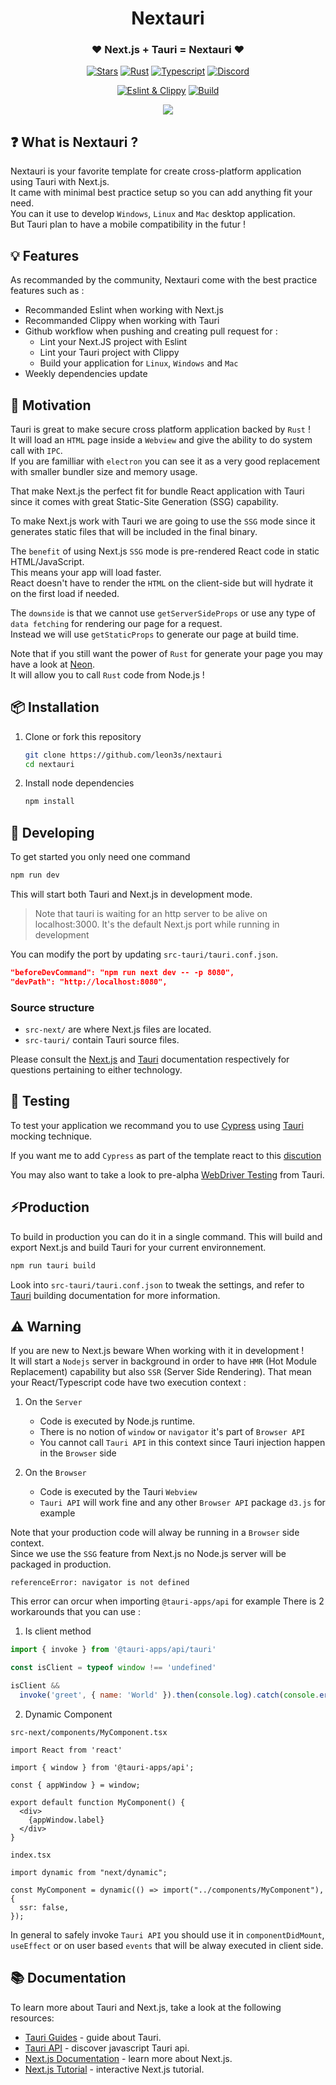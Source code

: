 <div align="center">
  <h1>Nextauri</h1>
  <h3>❤️ Next.js + Tauri = Nextauri ❤️</h3>


<p>


[![Stars](https://img.shields.io/github/stars/leon3s/nextauri?style=social)](https://github.com/leon3s/nextauri)
[![Rust](https://img.shields.io/badge/built_with-Rust-dca282.svg)](https://github.com/leon3s/nextauri)
[![Typescript](https://img.shields.io/badge/built_with-Typescript-3178C6.svg)](https://github.com/leon3s/nextauri)
[![Discord](https://img.shields.io/discord/1011267493114949693?label=chat&logo=discord)](https://discord.gg/WV4Aac8uZg)


</p>

<p>

[![Eslint & Clippy](https://github.com/leon3s/nextauri/actions/workflows/eslint_clippy.yml/badge.svg)](https://github.com/leon3s/nextauri/actions/workflows/eslint_clippy.yml)
[![Build](https://github.com/leon3s/nextauri/actions/workflows/build.yml/badge.svg)](https://github.com/leon3s/nextauri/actions/workflows/build.yml)

<p>

<img src="https://download.next-hat.com/ressources/images/nextauri.png" />

</div>

## ❓ What is Nextauri ?

Nextauri is your favorite template for create cross-platform application using Tauri with Next.js. <br />
It came with minimal best practice setup so you can add anything fit your need. <br />
You can it use to develop `Windows`, `Linux` and `Mac` desktop application. <br />
But Tauri plan to have a mobile compatibility in the futur !

## 💡 Features

As recommanded by the community, Nextauri come with the best practice features such as :

-   Recommanded Eslint when working with Next.js
-   Recommanded Clippy when working with Tauri
-   Github workflow when pushing and creating pull request for :
    * Lint your Next.JS project with Eslint
    * Lint your Tauri project with Clippy
    * Build your application for `Linux`, `Windows` and `Mac`
-   Weekly dependencies update

## 💪 Motivation

Tauri is great to make secure cross platform application backed by `Rust` ! <br />
It will load an `HTML` page inside a `Webview` and give the ability to do system call with `IPC`. <br />
If you are familliar with `electron` you can see it as a very good replacement with smaller bundler size and memory usage.

That make Next.js the perfect fit for bundle React application with Tauri since it comes with great Static-Site Generation (SSG) capability.

To make Next.js work with Tauri we are going to use the `SSG` mode since it generates static files that will be included in the final binary.

The `benefit` of using Next.js `SSG` mode is pre-rendered React code in static HTML/JavaScript. <br /> This means your app will load faster. <br />
React doesn't have to render the `HTML` on the client-side but will hydrate it on the first load if needed.

The `downside` is that we cannot use `getServerSideProps` or use any type of `data fetching` for rendering our page for a request. <br />
Instead we will use `getStaticProps` to generate our page at build time. <br />

Note that if you still want the power of `Rust` for generate your page you may have a look at [Neon](https://neon-bindings.com). <br />
It will allow you to call `Rust` code from Node.js !

## 📦 Installation

1.  Clone or fork this repository
    ```sh
    git clone https://github.com/leon3s/nextauri
    cd nextauri
    ```
2.  Install node dependencies
    ```sh
    npm install
    ```

## 🎨 Developing

To get started you only need one command

```sh
npm run dev
```

This will start both Tauri and Next.js in development mode.

> Note that tauri is waiting for an http server to be alive on localhost:3000.
> It's the default Next.js port while running in development

You can modify the port by updating `src-tauri/tauri.conf.json`. <br />

```json
"beforeDevCommand": "npm run next dev -- -p 8080",
"devPath": "http://localhost:8080",
```

### Source structure

- `src-next/` are where Next.js files are located.
- `src-tauri/` contain Tauri source files.

Please consult the [Next.js](https://nextjs.org/docs) and [Tauri](https://tauri.app/v1/guides/) documentation
respectively for questions pertaining to either technology.

## 🧪 Testing

To test your application we recommand you to use [Cypress](https://www.cypress.io) using [Tauri](https://tauri.app/v1/guides/testing/mocking) mocking technique.

If you want me to add `Cypress` as part of the template react to this [discution](https://github.com/leon3s/nextauri/discussions/19)

You may also want to take a look to pre-alpha [WebDriver Testing](https://tauri.app/v1/guides/testing/webdriver/introduction) from Tauri.

## ⚡Production

To build in production you can do it in a single command.
This will build and export Next.js and build Tauri for your current environnement.

```sh
npm run tauri build
```

Look into `src-tauri/tauri.conf.json` to tweak the settings,
and refer to [Tauri](https://tauri.app/v1/guides/building) building documentation for more information.


## ⚠️ Warning

If you are new to Next.js beware When working with it in development ! <br />
It will start a `Nodejs` server in background in order to have `HMR` (Hot Module Replacement) capability but also `SSR` (Server Side Rendering).
That mean your React/Typescript code have two execution context :

1.  On the `Server`
    - Code is executed by Node.js runtime.
    - There is no notion of `window` or `navigator` it's part of `Browser API`
    - You cannot call `Tauri API` in this context since Tauri injection happen in the `Browser` side

2.  On the `Browser`
    - Code is executed by the Tauri `Webview`
    - `Tauri API` will work fine and any other `Browser API` package `d3.js` for example

Note that your production code will alway be running in a `Browser` side context. <br />
Since we use the `SSG` feature from Next.js no Node.js server will be packaged in production.

```
referenceError: navigator is not defined
```
This error can orcur when importing `@tauri-apps/api` for example
There is 2 workarounds that you can use :

1. Is client method

```js
import { invoke } from '@tauri-apps/api/tauri'

const isClient = typeof window !== 'undefined'

isClient &&
  invoke('greet', { name: 'World' }).then(console.log).catch(console.error)
```

2. Dynamic Component

`src-next/components/MyComponent.tsx`
```tsx
import React from 'react'

import { window } from '@tauri-apps/api';

const { appWindow } = window;

export default function MyComponent() {
  <div>
    {appWindow.label}
  </div>
}
```

`index.tsx`
```tsx
import dynamic from "next/dynamic";

const MyComponent = dynamic(() => import("../components/MyComponent"), {
  ssr: false,
});

```

In general to safely invoke `Tauri API` you should use it in `componentDidMount`, `useEffect` or on user based `events` that will be alway executed in client side.

## 📚 Documentation

To learn more about Tauri and Next.js, take a look at the following resources:

- [Tauri Guides](https://tauri.app/v1/guides/) - guide about Tauri.
- [Tauri API](https://tauri.app/v1/api/js) - discover javascript Tauri api.
- [Next.js Documentation](https://nextjs.org/docs) - learn more about Next.js.
- [Next.js Tutorial](https://nextjs.org/learn) - interactive Next.js tutorial.
